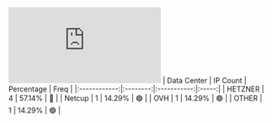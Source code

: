 ![Diagramm](https://github.com/obajay/StateSync-snapshots/blob/main/Projects/Dora/1/README.md)
| Data Center | IP Count | Percentage | Freq |
|:------------:|:--------:|:-----------:|:-----:|
| HETZNER | 4 | 57.14% | 🔴 |
| Netcup | 1 | 14.29% | 🟢 |
| OVH | 1 | 14.29% | 🟢 |
| OTHER | 1 | 14.29% | 🟢 |